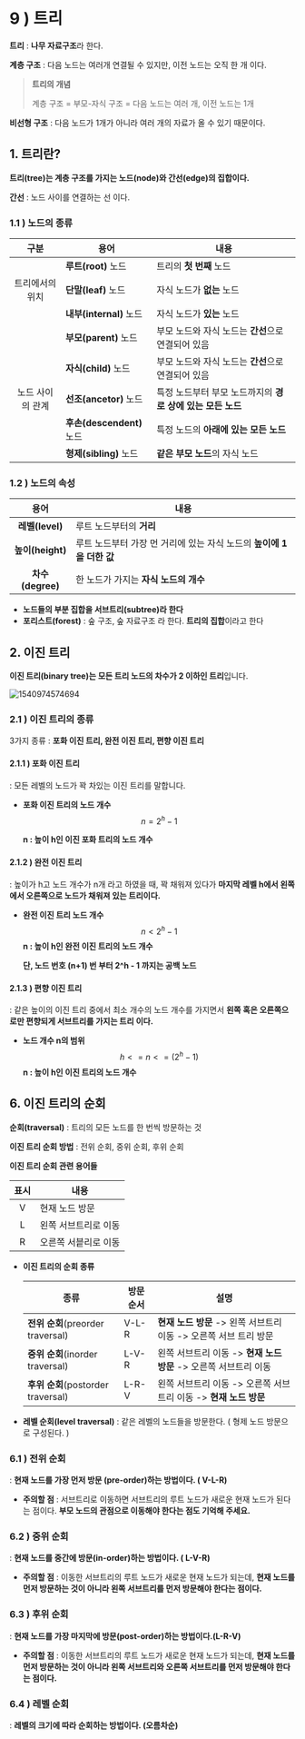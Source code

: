 # 9 ) 트리

**트리** : **나무 자료구조**라 한다.

**계층 구조** : 다음 노드는 여러개 연결될 수 있지만, 이전 노드는 오직 한 개 이다.

> **트리의 개념**
>
> 계층 구조 = 부모-자식 구조 = 다음 노드는 여러 개, 이전 노드는 1개

**비선형 구조** : 다음 노드가 1개가 아니라 여러 개의 자료가 올 수 있기 때문이다.



## 1. 트리란?

**트리(tree)는 계층 구조를 가지는 노드(node)와 간선(edge)의 집합이다.**

**간선** : 노드 사이를 연결하는 선 이다.



### 1.1 ) 노드의 종류

|       구분       | 용어                      | 내용                                                       |
| :--------------: | ------------------------- | ---------------------------------------------------------- |
|                  | **루트(root)** 노드       | 트리의 **첫 번째** 노드                                    |
| 트리에서의 위치  | **단말(leaf)** 노드       | 자식 노드가 **없는** 노드                                  |
|                  | **내부(internal)** 노드   | 자식 노드가 **있는** 노드                                  |
|                  | **부모(parent)** 노드     | 부모 노드와 자식 노드는 **간선**으로 연결되어 있음         |
|                  | **자식(child)** 노드      | 부모 노드와 자식 노드는 **간선**으로 연결되어 있음         |
| 노드 사이의 관계 | **선조(ancetor)** 노드    | 특정 노드부터 부모 노드까지의 **경로 상에 있는 모든 노드** |
|                  | **후손(descendent)** 노드 | 특정 노드의 **아래에 있는 모든 노드**                      |
|                  | **형제(sibling)** 노드    | **같은 부모 노드**의 자식 노드                             |





### 1.2 ) 노드의 속성

|       용어       | 내용                                                         |
| :--------------: | ------------------------------------------------------------ |
| **레벨(level)**  | 루트 노드부터의 **거리**                                     |
| **높이(height)** | 루트 노드부터 가장 먼 거리에 있는 자식 노드의 **높이에 1을 더한 값** |
| **차수(degree)** | 한 노드가 가지는 **자식 노드의 개수**                        |

* **노드들의 부분 집합을 서브트리(subtree)라 한다**
* **포리스트(forest)** : 숲 구조, 숲 자료구조 라 한다. **트리의 집합**이라고 한다





## 2. 이진 트리

**이진 트리(binary tree)는 모든 트리 노드의 차수가 2 이하인 트리**입니다.

![1540974574694](C:\Users\lenovo\AppData\Roaming\Typora\typora-user-images\1540974574694.png)



### 2.1 ) 이진 트리의 종류

3가지 종류 : **포화 이진 트리, 완전 이진 트리, 편향 이진 트리**



#### 2.1.1 ) 포화 이진 트리

: 모든 레벨의 노드가 꽉 차있는 이진 트리를 말합니다.

* **포화 이진 트리의 노드 개수**
  $$
  n = 2^h - 1
  $$





  **n : 높이 h인 이진 포화 트리의 노드 개수**



#### 2.1.2 ) 완전 이진 트리

: 높이가 h고 노드 개수가 n개 라고 하였을 때, 꽉 채워져 있다가 **마지막 레벨 h에서 왼쪽에서 오른쪽으로 노드가 채워져 있는 트리이다.**



* **완전 이진 트리 노드 개수**
  $$
  n<2^h-1
  $$
  **n : 높이 h인 완전 이진 트리의 노드 개수**

  **단, 노드 번호 (n+1) 번 부터 2^h - 1 까지는 공백 노드**



#### 2.1.3 ) 편향 이진 트리

: 같은 높이의 이진 트리 중에서 최소 개수의 노드 개수를 가지면서 **왼쪽 혹은 오른쪽으로만 편향되게 서브트리를 가지는 트리 이다.**

* **노드 개수 n의 범위**
  $$
  h<= n <= (2^h-1)
  $$
  **n : 높이 h인 이진 트리의 노드 개수**





## 6.  이진 트리의 순회

**순회(traversal)** : 트리의 모든 노드를 한 번씩 방문하는 것

**이진 트리 순회 방법** :  전위 순회, 중위 순회, 후위 순회



**이진 트리 순회 관련 용어들**

| 표시 | 내용                 |
| :--: | -------------------- |
|  V   | 현재 노드 방문       |
|  L   | 왼쪽 서브트리로 이동 |
|  R   | 오른쪽 서븥리로 이동 |



* **이진 트리의 순회 종류**

  | 종류                               | 방문 순서 | 설명                                                         |
  | ---------------------------------- | --------- | ------------------------------------------------------------ |
  | **전위 순회**(preorder traversal)  | V-L-R     | **현재 노드 방문** -> 왼쪽 서브트리 이동 -> 오른쪽 서브 트리 방문 |
  | **중위 순회**(inorder traversal)   | L-V-R     | 왼쪽 서브트리 이동 -> **현재 노드 방문** -> 오른쪽 서브트리 이동 |
  | **후위 순회**(postorder traversal) | L-R-V     | 왼쪽 서브트리 이동 -> 오른쪽 서브트리 이동 -> **현재 노드 방문** |



* **레벨 순회(level traversal)** : 같은 레벨의 노드들을 방문한다. ( 형제 노드 방문으로 구성된다. )



### 6.1 ) 전위 순회

: **현재 노드를 가장 먼저 방문 (pre-order)하는 방법이다. ( V-L-R)**

* **주의할 점** : 서브트리로 이동하면 서브트리의 루트 노드가 새로운 현재 노드가 된다는 점이다. **부모 노드의 관점으로 이동해야 한다는 점도 기억해 주세요.**



### 6.2 ) 중위 순회

: **현재 노드를 중간에 방문(in-order)하는 방법이다. ( L-V-R)**

* **주의할 점** : 이동한 서브트리의 루트 노드가 새로운 현재 노드가 되는데, **현재 노드를 먼저 방문하는 것이 아니라 왼쪽 서브트리를 먼저 방문해야 한다는 점이다.**



### 6.3 ) 후위 순회

: **현재 노드를 가장 마지막에 방문(post-order)하는 방법이다.(L-R-V)**

* **주의할 점** : 이동한 서브트리의 루트 노드가 새로운 현재 노드가 되는데, **현재 노드를 먼저 방문하는 것이 아니라 왼쪽 서브트리와 오른쪽 서브트리를 먼저 방문해야 한다는 점이다.**



### 6.4 ) 레벨 순회

: **레벨의 크기에 따라 순회하는 방법이다. (오름차순)**



